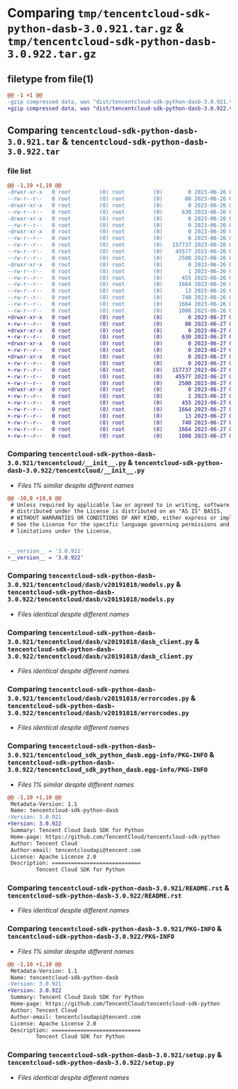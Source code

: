 # Comparing `tmp/tencentcloud-sdk-python-dasb-3.0.921.tar.gz` & `tmp/tencentcloud-sdk-python-dasb-3.0.922.tar.gz`

## filetype from file(1)

```diff
@@ -1 +1 @@
-gzip compressed data, was "dist/tencentcloud-sdk-python-dasb-3.0.921.tar", last modified: Mon Jun 26 00:22:01 2023, max compression
+gzip compressed data, was "dist/tencentcloud-sdk-python-dasb-3.0.922.tar", last modified: Tue Jun 27 00:22:26 2023, max compression
```

## Comparing `tencentcloud-sdk-python-dasb-3.0.921.tar` & `tencentcloud-sdk-python-dasb-3.0.922.tar`

### file list

```diff
@@ -1,19 +1,19 @@
-drwxr-xr-x   0 root         (0) root         (0)        0 2023-06-26 00:22:01.000000 tencentcloud-sdk-python-dasb-3.0.921/
--rw-r--r--   0 root         (0) root         (0)       88 2023-06-26 00:22:01.000000 tencentcloud-sdk-python-dasb-3.0.921/setup.cfg
-drwxr-xr-x   0 root         (0) root         (0)        0 2023-06-26 00:22:01.000000 tencentcloud-sdk-python-dasb-3.0.921/tencentcloud/
--rw-r--r--   0 root         (0) root         (0)      630 2023-06-26 00:22:01.000000 tencentcloud-sdk-python-dasb-3.0.921/tencentcloud/__init__.py
-drwxr-xr-x   0 root         (0) root         (0)        0 2023-06-26 00:22:01.000000 tencentcloud-sdk-python-dasb-3.0.921/tencentcloud/dasb/
--rw-r--r--   0 root         (0) root         (0)        0 2023-06-26 00:22:01.000000 tencentcloud-sdk-python-dasb-3.0.921/tencentcloud/dasb/__init__.py
-drwxr-xr-x   0 root         (0) root         (0)        0 2023-06-26 00:22:01.000000 tencentcloud-sdk-python-dasb-3.0.921/tencentcloud/dasb/v20191018/
--rw-r--r--   0 root         (0) root         (0)        0 2023-06-26 00:22:01.000000 tencentcloud-sdk-python-dasb-3.0.921/tencentcloud/dasb/v20191018/__init__.py
--rw-r--r--   0 root         (0) root         (0)   157737 2023-06-26 00:22:01.000000 tencentcloud-sdk-python-dasb-3.0.921/tencentcloud/dasb/v20191018/models.py
--rw-r--r--   0 root         (0) root         (0)    45577 2023-06-26 00:22:01.000000 tencentcloud-sdk-python-dasb-3.0.921/tencentcloud/dasb/v20191018/dasb_client.py
--rw-r--r--   0 root         (0) root         (0)     2500 2023-06-26 00:22:01.000000 tencentcloud-sdk-python-dasb-3.0.921/tencentcloud/dasb/v20191018/errorcodes.py
-drwxr-xr-x   0 root         (0) root         (0)        0 2023-06-26 00:22:01.000000 tencentcloud-sdk-python-dasb-3.0.921/tencentcloud_sdk_python_dasb.egg-info/
--rw-r--r--   0 root         (0) root         (0)        1 2023-06-26 00:22:01.000000 tencentcloud-sdk-python-dasb-3.0.921/tencentcloud_sdk_python_dasb.egg-info/dependency_links.txt
--rw-r--r--   0 root         (0) root         (0)      455 2023-06-26 00:22:01.000000 tencentcloud-sdk-python-dasb-3.0.921/tencentcloud_sdk_python_dasb.egg-info/SOURCES.txt
--rw-r--r--   0 root         (0) root         (0)     1664 2023-06-26 00:22:01.000000 tencentcloud-sdk-python-dasb-3.0.921/tencentcloud_sdk_python_dasb.egg-info/PKG-INFO
--rw-r--r--   0 root         (0) root         (0)       13 2023-06-26 00:22:01.000000 tencentcloud-sdk-python-dasb-3.0.921/tencentcloud_sdk_python_dasb.egg-info/top_level.txt
--rw-r--r--   0 root         (0) root         (0)      740 2023-06-26 00:22:01.000000 tencentcloud-sdk-python-dasb-3.0.921/README.rst
--rw-r--r--   0 root         (0) root         (0)     1664 2023-06-26 00:22:01.000000 tencentcloud-sdk-python-dasb-3.0.921/PKG-INFO
--rw-r--r--   0 root         (0) root         (0)     1008 2023-06-26 00:22:01.000000 tencentcloud-sdk-python-dasb-3.0.921/setup.py
+drwxr-xr-x   0 root         (0) root         (0)        0 2023-06-27 00:22:26.000000 tencentcloud-sdk-python-dasb-3.0.922/
+-rw-r--r--   0 root         (0) root         (0)       88 2023-06-27 00:22:26.000000 tencentcloud-sdk-python-dasb-3.0.922/setup.cfg
+drwxr-xr-x   0 root         (0) root         (0)        0 2023-06-27 00:22:26.000000 tencentcloud-sdk-python-dasb-3.0.922/tencentcloud/
+-rw-r--r--   0 root         (0) root         (0)      630 2023-06-27 00:22:25.000000 tencentcloud-sdk-python-dasb-3.0.922/tencentcloud/__init__.py
+drwxr-xr-x   0 root         (0) root         (0)        0 2023-06-27 00:22:26.000000 tencentcloud-sdk-python-dasb-3.0.922/tencentcloud/dasb/
+-rw-r--r--   0 root         (0) root         (0)        0 2023-06-27 00:22:25.000000 tencentcloud-sdk-python-dasb-3.0.922/tencentcloud/dasb/__init__.py
+drwxr-xr-x   0 root         (0) root         (0)        0 2023-06-27 00:22:26.000000 tencentcloud-sdk-python-dasb-3.0.922/tencentcloud/dasb/v20191018/
+-rw-r--r--   0 root         (0) root         (0)        0 2023-06-27 00:22:25.000000 tencentcloud-sdk-python-dasb-3.0.922/tencentcloud/dasb/v20191018/__init__.py
+-rw-r--r--   0 root         (0) root         (0)   157737 2023-06-27 00:22:25.000000 tencentcloud-sdk-python-dasb-3.0.922/tencentcloud/dasb/v20191018/models.py
+-rw-r--r--   0 root         (0) root         (0)    45577 2023-06-27 00:22:25.000000 tencentcloud-sdk-python-dasb-3.0.922/tencentcloud/dasb/v20191018/dasb_client.py
+-rw-r--r--   0 root         (0) root         (0)     2500 2023-06-27 00:22:25.000000 tencentcloud-sdk-python-dasb-3.0.922/tencentcloud/dasb/v20191018/errorcodes.py
+drwxr-xr-x   0 root         (0) root         (0)        0 2023-06-27 00:22:26.000000 tencentcloud-sdk-python-dasb-3.0.922/tencentcloud_sdk_python_dasb.egg-info/
+-rw-r--r--   0 root         (0) root         (0)        1 2023-06-27 00:22:26.000000 tencentcloud-sdk-python-dasb-3.0.922/tencentcloud_sdk_python_dasb.egg-info/dependency_links.txt
+-rw-r--r--   0 root         (0) root         (0)      455 2023-06-27 00:22:26.000000 tencentcloud-sdk-python-dasb-3.0.922/tencentcloud_sdk_python_dasb.egg-info/SOURCES.txt
+-rw-r--r--   0 root         (0) root         (0)     1664 2023-06-27 00:22:26.000000 tencentcloud-sdk-python-dasb-3.0.922/tencentcloud_sdk_python_dasb.egg-info/PKG-INFO
+-rw-r--r--   0 root         (0) root         (0)       13 2023-06-27 00:22:26.000000 tencentcloud-sdk-python-dasb-3.0.922/tencentcloud_sdk_python_dasb.egg-info/top_level.txt
+-rw-r--r--   0 root         (0) root         (0)      740 2023-06-27 00:22:25.000000 tencentcloud-sdk-python-dasb-3.0.922/README.rst
+-rw-r--r--   0 root         (0) root         (0)     1664 2023-06-27 00:22:26.000000 tencentcloud-sdk-python-dasb-3.0.922/PKG-INFO
+-rw-r--r--   0 root         (0) root         (0)     1008 2023-06-27 00:22:25.000000 tencentcloud-sdk-python-dasb-3.0.922/setup.py
```

### Comparing `tencentcloud-sdk-python-dasb-3.0.921/tencentcloud/__init__.py` & `tencentcloud-sdk-python-dasb-3.0.922/tencentcloud/__init__.py`

 * *Files 1% similar despite different names*

```diff
@@ -10,8 +10,8 @@
 # Unless required by applicable law or agreed to in writing, software
 # distributed under the License is distributed on an "AS IS" BASIS,
 # WITHOUT WARRANTIES OR CONDITIONS OF ANY KIND, either express or implied.
 # See the License for the specific language governing permissions and
 # limitations under the License.
 
 
-__version__ = '3.0.921'
+__version__ = '3.0.922'
```

### Comparing `tencentcloud-sdk-python-dasb-3.0.921/tencentcloud/dasb/v20191018/models.py` & `tencentcloud-sdk-python-dasb-3.0.922/tencentcloud/dasb/v20191018/models.py`

 * *Files identical despite different names*

### Comparing `tencentcloud-sdk-python-dasb-3.0.921/tencentcloud/dasb/v20191018/dasb_client.py` & `tencentcloud-sdk-python-dasb-3.0.922/tencentcloud/dasb/v20191018/dasb_client.py`

 * *Files identical despite different names*

### Comparing `tencentcloud-sdk-python-dasb-3.0.921/tencentcloud/dasb/v20191018/errorcodes.py` & `tencentcloud-sdk-python-dasb-3.0.922/tencentcloud/dasb/v20191018/errorcodes.py`

 * *Files identical despite different names*

### Comparing `tencentcloud-sdk-python-dasb-3.0.921/tencentcloud_sdk_python_dasb.egg-info/PKG-INFO` & `tencentcloud-sdk-python-dasb-3.0.922/tencentcloud_sdk_python_dasb.egg-info/PKG-INFO`

 * *Files 1% similar despite different names*

```diff
@@ -1,10 +1,10 @@
 Metadata-Version: 1.1
 Name: tencentcloud-sdk-python-dasb
-Version: 3.0.921
+Version: 3.0.922
 Summary: Tencent Cloud Dasb SDK for Python
 Home-page: https://github.com/TencentCloud/tencentcloud-sdk-python
 Author: Tencent Cloud
 Author-email: tencentcloudapi@tencent.com
 License: Apache License 2.0
 Description: ============================
         Tencent Cloud SDK for Python
```

### Comparing `tencentcloud-sdk-python-dasb-3.0.921/README.rst` & `tencentcloud-sdk-python-dasb-3.0.922/README.rst`

 * *Files identical despite different names*

### Comparing `tencentcloud-sdk-python-dasb-3.0.921/PKG-INFO` & `tencentcloud-sdk-python-dasb-3.0.922/PKG-INFO`

 * *Files 1% similar despite different names*

```diff
@@ -1,10 +1,10 @@
 Metadata-Version: 1.1
 Name: tencentcloud-sdk-python-dasb
-Version: 3.0.921
+Version: 3.0.922
 Summary: Tencent Cloud Dasb SDK for Python
 Home-page: https://github.com/TencentCloud/tencentcloud-sdk-python
 Author: Tencent Cloud
 Author-email: tencentcloudapi@tencent.com
 License: Apache License 2.0
 Description: ============================
         Tencent Cloud SDK for Python
```

### Comparing `tencentcloud-sdk-python-dasb-3.0.921/setup.py` & `tencentcloud-sdk-python-dasb-3.0.922/setup.py`

 * *Files identical despite different names*

